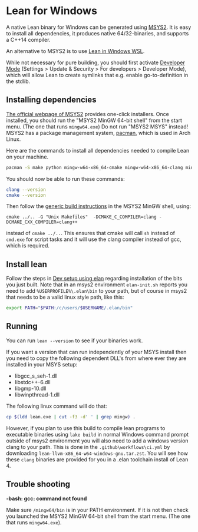[msys2]: http://msys2.github.io
[pacman]: https://wiki.archlinux.org/index.php/pacman

# Lean for Windows

A native Lean binary for Windows can be generated using [MSYS2][msys2].
It is easy to install all dependencies, it produces native
64/32-binaries, and supports a C++14 compiler.

An alternative to MSYS2 is to use [Lean in Windows WSL](wsl.md).

While not necessary for pure building, you should first activate [Developer
Mode](https://docs.microsoft.com/en-us/windows/apps/get-started/enable-your-device-for-development)
(Settings > Update & Security > For developers > Developer Mode),
which will allow Lean to create symlinks that e.g. enable go-to-definition in
the stdlib.

## Installing dependencies

[The official webpage of MSYS2][msys2] provides one-click installers.
Once installed, you should run the "MSYS2 MinGW 64-bit shell" from the start menu.
(The one that runs `mingw64.exe`)
Do not run "MSYS2 MSYS" instead!
MSYS2 has a package management system, [pacman][pacman], which is used in Arch Linux.

Here are the commands to install all dependencies needed to compile Lean on your machine.

```bash
pacman -S make python mingw-w64-x86_64-cmake mingw-w64-x86_64-clang mingw-w64-x86_64-ccache git unzip diffutils binutils
```

You should now be able to run these commands:

```bash
clang --version
cmake --version
```

Then follow the [generic build instructions](index.md) in the MSYS2
MinGW shell, using:
```
cmake ../.. -G "Unix Makefiles"  -DCMAKE_C_COMPILER=clang -DCMAKE_CXX_COMPILER=clang++
```
instead of `cmake ../..`. This ensures that cmake will call `sh` instead of `cmd.exe`
for script tasks and it will use the clang compiler instead of gcc, which is required.

## Install lean

Follow the steps in [Dev setup using
elan](../dev/index.md#dev-setup-using-elan) regarding installation of the
bits you just built.  Note that in an msys2 environment `elan-init.sh`
reports you need to add `%USERPROFILE%\.elan\bin` to your path, but of
course in msys2 that needs to be a valid linux style path, like this:
```bash
export PATH="$PATH:/c/users/$USERNAME/.elan/bin"
```

## Running

You can run `lean --version` to see if your binaries work.

If you want a version that can run independently of your MSYS install
then you need to copy the following dependent DLL's from where ever
they are installed in your MSYS setup:

- libgcc_s_seh-1.dll
- libstdc++-6.dll
- libgmp-10.dll
- libwinpthread-1.dll

The following linux command will do that:

```bash
cp $(ldd lean.exe | cut -f3 -d' ' | grep mingw) .
```

However, if you plan to use this build to compile lean programs
to executable binaries using `lake build` in normal Windows command
prompt outside of msys2 environment you will also need to add a windows
version clang to your path.  This is done in the `.github\workflows\ci.yml`
by downloading `lean-llvm-x86_64-w64-windows-gnu.tar.zst`.  You will
see how these `clang` binaries are provided for you in a .elan toolchain
install of Lean 4.

## Trouble shooting

**-bash: gcc: command not found**

Make sure `/mingw64/bin` is in your PATH environment.  If it is not then
check you launched the MSYS2 MinGW 64-bit shell from the start menu.
(The one that runs `mingw64.exe`).
